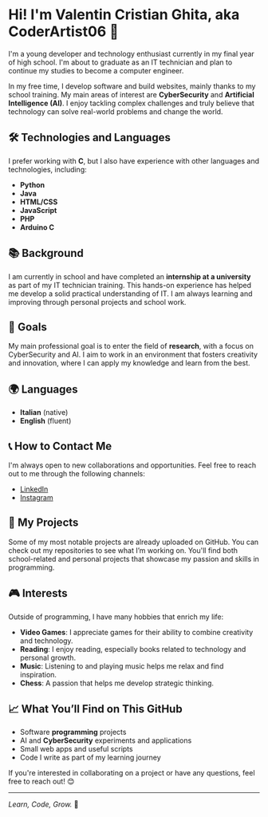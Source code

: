 # Hi! I'm Valentin Cristian Ghita, aka CoderArtist06 👋

I'm a young developer and technology enthusiast currently in my final year of high school. I'm about to graduate as an IT technician and plan to continue my studies to become a computer engineer.

In my free time, I develop software and build websites, mainly thanks to my school training. My main areas of interest are **CyberSecurity** and **Artificial Intelligence (AI)**. I enjoy tackling complex challenges and truly believe that technology can solve real-world problems and change the world.

## 🛠 Technologies and Languages
I prefer working with **C**, but I also have experience with other languages and technologies, including:
- **Python**
- **Java**
- **HTML/CSS**
- **JavaScript**
- **PHP**
- **Arduino C**

## 📚 Background
I am currently in school and have completed an **internship at a university** as part of my IT technician training. This hands-on experience has helped me develop a solid practical understanding of IT. I am always learning and improving through personal projects and school work.

## 🚀 Goals
My main professional goal is to enter the field of **research**, with a focus on CyberSecurity and AI. I aim to work in an environment that fosters creativity and innovation, where I can apply my knowledge and learn from the best.

## 🌍 Languages
- **Italian** (native)
- **English** (fluent)

## 📞 How to Contact Me
I'm always open to new collaborations and opportunities. Feel free to reach out to me through the following channels:
- [LinkedIn](https://www.linkedin.com/in/valentin-cristian-ghita-421b78330/)
- [Instagram](https://www.instagram.com/coderartist06?igsh=aHN4ZmV4cmpoeGVw)

## 📂 My Projects
Some of my most notable projects are already uploaded on GitHub. You can check out my repositories to see what I’m working on. You'll find both school-related and personal projects that showcase my passion and skills in programming.

## 🎮 Interests
Outside of programming, I have many hobbies that enrich my life:
- **Video Games**: I appreciate games for their ability to combine creativity and technology.
- **Reading**: I enjoy reading, especially books related to technology and personal growth.
- **Music**: Listening to and playing music helps me relax and find inspiration.
- **Chess**: A passion that helps me develop strategic thinking.

## 📈 What You’ll Find on This GitHub
- Software **programming** projects
- AI and **CyberSecurity** experiments and applications
- Small web apps and useful scripts
- Code I write as part of my learning journey

If you're interested in collaborating on a project or have any questions, feel free to reach out! 😊

---

*Learn, Code, Grow.* 🚀

<!---
CoderArtist06/CoderArtist06 is a ✨ special ✨ repository because its `README.md` (this file) appears on your GitHub profile.
You can click the Preview link to take a look at your changes.
--->

